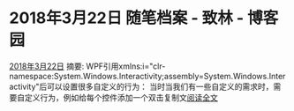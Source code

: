 
# 2018年3月22日 随笔档案 - 致林 - 博客园






[2018年3月22日](https://www.cnblogs.com/bincoding/archive/2018/03/22.html)
摘要: WPF引用xmlns:i="clr-namespace:System.Windows.Interactivity;assembly=System.Windows.Interactivity"后可以设置很多自定义的行为： 当时当我们有一些自定义的需求时，需要自定义行为，例如给每个控件添加一个双击复制文[阅读全文](https://www.cnblogs.com/bincoding/p/8626280.html)

